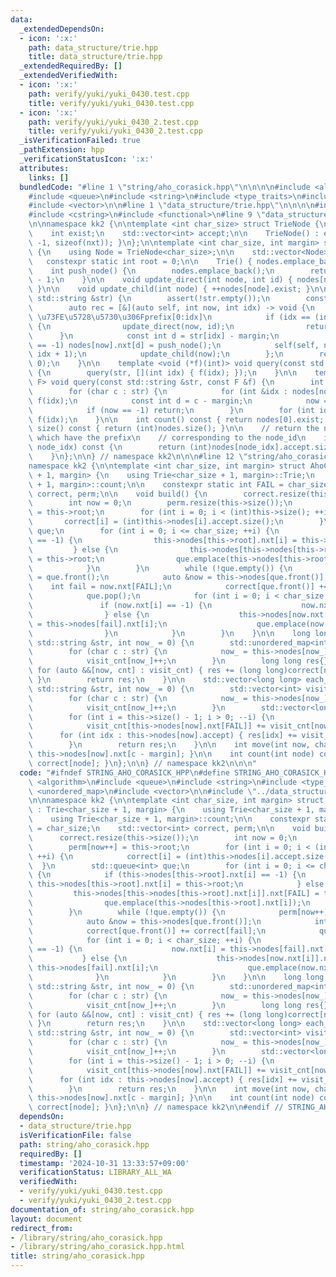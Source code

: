 ```yaml
---
data:
  _extendedDependsOn:
  - icon: ':x:'
    path: data_structure/trie.hpp
    title: data_structure/trie.hpp
  _extendedRequiredBy: []
  _extendedVerifiedWith:
  - icon: ':x:'
    path: verify/yuki/yuki_0430.test.cpp
    title: verify/yuki/yuki_0430.test.cpp
  - icon: ':x:'
    path: verify/yuki/yuki_0430_2.test.cpp
    title: verify/yuki/yuki_0430_2.test.cpp
  _isVerificationFailed: true
  _pathExtension: hpp
  _verificationStatusIcon: ':x:'
  attributes:
    links: []
  bundledCode: "#line 1 \"string/aho_corasick.hpp\"\n\n\n\n#include <algorithm>\n\
    #include <queue>\n#include <string>\n#include <type_traits>\n#include <unordered_map>\n\
    #include <vector>\n\n#line 1 \"data_structure/trie.hpp\"\n\n\n\n#include <cassert>\n\
    #include <cstring>\n#include <functional>\n#line 9 \"data_structure/trie.hpp\"\
    \n\nnamespace kk2 {\n\ntemplate <int char_size> struct TrieNode {\n    int nxt[char_size];\n\
    \    int exist;\n    std::vector<int> accept;\n\n    TrieNode() : exist(0) { memset(nxt,\
    \ -1, sizeof(nxt)); }\n};\n\ntemplate <int char_size, int margin> struct Trie\
    \ {\n    using Node = TrieNode<char_size>;\n\n    std::vector<Node> nodes;\n \
    \   constexpr static int root = 0;\n\n    Trie() { nodes.emplace_back(); }\n\n\
    \    int push_node() {\n        nodes.emplace_back();\n        return (int)nodes.size()\
    \ - 1;\n    }\n\n    void update_direct(int node, int id) { nodes[node].accept.push_back(id);\
    \ }\n\n    void update_child(int node) { ++nodes[node].exist; }\n\n    void add(const\
    \ std::string &str) {\n        assert(!str.empty());\n        const int id = nodes[root].exist;\n\
    \        auto rec = [&](auto self, int now, int idx) -> void {\n            //\
    \ \u73FE\u5728\u5730\u306Fprefix[0:idx]\n            if (idx == (int)str.size())\
    \ {\n                update_direct(now, id);\n                return;\n      \
    \      }\n            const int d = str[idx] - margin;\n            if (nodes[now].nxt[d]\
    \ == -1) nodes[now].nxt[d] = push_node();\n            self(self, nodes[now].nxt[d],\
    \ idx + 1);\n            update_child(now);\n        };\n        rec(rec, root,\
    \ 0);\n    }\n\n    template <void (*f)(int)> void query(const std::string &str)\
    \ {\n        query(str, [](int idx) { f(idx); });\n    }\n\n    template <class\
    \ F> void query(const std::string &str, const F &f) {\n        int now = root;\n\
    \        for (char c : str) {\n            for (int &idx : nodes[now].accept)\
    \ f(idx);\n            const int d = c - margin;\n            now = nodes[now].nxt[d];\n\
    \            if (now == -1) return;\n        }\n        for (int idx : nodes[now].accept)\
    \ f(idx);\n    }\n\n    int count() const { return nodes[0].exist; }\n\n    int\
    \ size() const { return (int)nodes.size(); }\n\n    // return the number of strings\
    \ which have the prefix\n    // corresponding to the node_id\n    int size(int\
    \ node_idx) const {\n        return (int)nodes[node_idx].accept.size() + nodes[node_idx].exist;\n\
    \    }\n};\n\n} // namespace kk2\n\n\n#line 12 \"string/aho_corasick.hpp\"\n\n\
    namespace kk2 {\n\ntemplate <int char_size, int margin> struct AhoCorasick : Trie<char_size\
    \ + 1, margin> {\n    using Trie<char_size + 1, margin>::Trie;\n    using Trie<char_size\
    \ + 1, margin>::count;\n\n    constexpr static int FAIL = char_size;\n    std::vector<int>\
    \ correct, perm;\n\n    void build() {\n        correct.resize(this->size());\n\
    \        int now = 0;\n        perm.resize(this->size());\n        perm[now++]\
    \ = this->root;\n        for (int i = 0; i < (int)this->size(); ++i) {\n     \
    \       correct[i] = (int)this->nodes[i].accept.size();\n        }\n        std::queue<int>\
    \ que;\n        for (int i = 0; i <= char_size; ++i) {\n            if (this->nodes[this->root].nxt[i]\
    \ == -1) {\n                this->nodes[this->root].nxt[i] = this->root;\n   \
    \         } else {\n                this->nodes[this->nodes[this->root].nxt[i]].nxt[FAIL]\
    \ = this->root;\n                que.emplace(this->nodes[this->root].nxt[i]);\n\
    \            }\n        }\n        while (!que.empty()) {\n            perm[now++]\
    \ = que.front();\n            auto &now = this->nodes[que.front()];\n        \
    \    int fail = now.nxt[FAIL];\n            correct[que.front()] += correct[fail];\n\
    \            que.pop();\n            for (int i = 0; i < char_size; ++i) {\n \
    \               if (now.nxt[i] == -1) {\n                    now.nxt[i] = this->nodes[fail].nxt[i];\n\
    \                } else {\n                    this->nodes[now.nxt[i]].nxt[FAIL]\
    \ = this->nodes[fail].nxt[i];\n                    que.emplace(now.nxt[i]);\n\
    \                }\n            }\n        }\n    }\n\n    long long all_match(const\
    \ std::string &str, int now_ = 0) {\n        std::unordered_map<int, int> visit_cnt;\n\
    \        for (char c : str) {\n            now_ = this->nodes[now_].nxt[c - margin];\n\
    \            visit_cnt[now_]++;\n        }\n        long long res{};\n       \
    \ for (auto &&[now, cnt] : visit_cnt) { res += (long long)correct[now] * cnt;\
    \ }\n        return res;\n    }\n\n    std::vector<long long> each_match(const\
    \ std::string &str, int now_ = 0) {\n        std::vector<int> visit_cnt(this->size());\n\
    \        for (char c : str) {\n            now_ = this->nodes[now_].nxt[c - margin];\n\
    \            visit_cnt[now_]++;\n        }\n        std::vector<long long> res(this->count());\n\
    \        for (int i = this->size() - 1; i > 0; --i) {\n            int now = perm[i];\n\
    \            visit_cnt[this->nodes[now].nxt[FAIL]] += visit_cnt[now];\n      \
    \      for (int idx : this->nodes[now].accept) { res[idx] += visit_cnt[now]; }\n\
    \        }\n        return res;\n    }\n\n    int move(int now, char c) { return\
    \ this->nodes[now].nxt[c - margin]; }\n\n    int count(int node) const { return\
    \ correct[node]; }\n};\n\n} // namespace kk2\n\n\n"
  code: "#ifndef STRING_AHO_CORASICK_HPP\n#define STRING_AHO_CORASICK_HPP 1\n\n#include\
    \ <algorithm>\n#include <queue>\n#include <string>\n#include <type_traits>\n#include\
    \ <unordered_map>\n#include <vector>\n\n#include \"../data_structure/trie.hpp\"\
    \n\nnamespace kk2 {\n\ntemplate <int char_size, int margin> struct AhoCorasick\
    \ : Trie<char_size + 1, margin> {\n    using Trie<char_size + 1, margin>::Trie;\n\
    \    using Trie<char_size + 1, margin>::count;\n\n    constexpr static int FAIL\
    \ = char_size;\n    std::vector<int> correct, perm;\n\n    void build() {\n  \
    \      correct.resize(this->size());\n        int now = 0;\n        perm.resize(this->size());\n\
    \        perm[now++] = this->root;\n        for (int i = 0; i < (int)this->size();\
    \ ++i) {\n            correct[i] = (int)this->nodes[i].accept.size();\n      \
    \  }\n        std::queue<int> que;\n        for (int i = 0; i <= char_size; ++i)\
    \ {\n            if (this->nodes[this->root].nxt[i] == -1) {\n               \
    \ this->nodes[this->root].nxt[i] = this->root;\n            } else {\n       \
    \         this->nodes[this->nodes[this->root].nxt[i]].nxt[FAIL] = this->root;\n\
    \                que.emplace(this->nodes[this->root].nxt[i]);\n            }\n\
    \        }\n        while (!que.empty()) {\n            perm[now++] = que.front();\n\
    \            auto &now = this->nodes[que.front()];\n            int fail = now.nxt[FAIL];\n\
    \            correct[que.front()] += correct[fail];\n            que.pop();\n\
    \            for (int i = 0; i < char_size; ++i) {\n                if (now.nxt[i]\
    \ == -1) {\n                    now.nxt[i] = this->nodes[fail].nxt[i];\n     \
    \           } else {\n                    this->nodes[now.nxt[i]].nxt[FAIL] =\
    \ this->nodes[fail].nxt[i];\n                    que.emplace(now.nxt[i]);\n  \
    \              }\n            }\n        }\n    }\n\n    long long all_match(const\
    \ std::string &str, int now_ = 0) {\n        std::unordered_map<int, int> visit_cnt;\n\
    \        for (char c : str) {\n            now_ = this->nodes[now_].nxt[c - margin];\n\
    \            visit_cnt[now_]++;\n        }\n        long long res{};\n       \
    \ for (auto &&[now, cnt] : visit_cnt) { res += (long long)correct[now] * cnt;\
    \ }\n        return res;\n    }\n\n    std::vector<long long> each_match(const\
    \ std::string &str, int now_ = 0) {\n        std::vector<int> visit_cnt(this->size());\n\
    \        for (char c : str) {\n            now_ = this->nodes[now_].nxt[c - margin];\n\
    \            visit_cnt[now_]++;\n        }\n        std::vector<long long> res(this->count());\n\
    \        for (int i = this->size() - 1; i > 0; --i) {\n            int now = perm[i];\n\
    \            visit_cnt[this->nodes[now].nxt[FAIL]] += visit_cnt[now];\n      \
    \      for (int idx : this->nodes[now].accept) { res[idx] += visit_cnt[now]; }\n\
    \        }\n        return res;\n    }\n\n    int move(int now, char c) { return\
    \ this->nodes[now].nxt[c - margin]; }\n\n    int count(int node) const { return\
    \ correct[node]; }\n};\n\n} // namespace kk2\n\n#endif // STRING_AHO_CORASICK_HPP\n"
  dependsOn:
  - data_structure/trie.hpp
  isVerificationFile: false
  path: string/aho_corasick.hpp
  requiredBy: []
  timestamp: '2024-10-31 13:33:57+09:00'
  verificationStatus: LIBRARY_ALL_WA
  verifiedWith:
  - verify/yuki/yuki_0430.test.cpp
  - verify/yuki/yuki_0430_2.test.cpp
documentation_of: string/aho_corasick.hpp
layout: document
redirect_from:
- /library/string/aho_corasick.hpp
- /library/string/aho_corasick.hpp.html
title: string/aho_corasick.hpp
---
```

